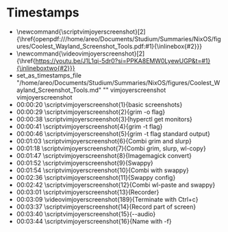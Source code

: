 # Timestamps
- \newcommand{\scriptvimjoyerscreenshot}[2]{\href{openpdf:///home/areo/Documents/Studium/Summaries/NixOS/figures/Coolest_Wayland_Screenshot_Tools.pdf:#1}{\inlinebox{#2}}}
- \newcommand{\videovimjoyerscreenshot}[2]{\href{https://youtu.be/J1L1qi-5dr0?si=PPKA8EMW0LyewUGP&t=#1}{\inlineboxtwo{#2}}}
- set_as_timestamps_file "/home/areo/Documents/Studium/Summaries/NixOS/figures/Coolest_Wayland_Screenshot_Tools.md" "" vimjoyerscreenshot vimjoyerscreenshot
- 00:00:20 \scriptvimjoyerscreenshot{1}{basic screenshots}
- 00:00:29 \scriptvimjoyerscreenshot{2}{grim -o flag}
- 00:00:38 \scriptvimjoyerscreenshot{3}{hyperctl get monitors}
- 00:00:41 \scriptvimjoyerscreenshot{4}{grim -t flag}
- 00:00:46 \scriptvimjoyerscreenshot{5}{grim -t flag standard output}
- 00:01:03 \scriptvimjoyerscreenshot{6}{Combi grim and slurp}
- 00:01:18 \scriptvimjoyerscreenshot{7}{Combi grim, slurp, wl-copy}
- 00:01:47 \scriptvimjoyerscreenshot{8}{Imagemagick convert}
- 00:01:52 \scriptvimjoyerscreenshot{9}{Swappy}
- 00:01:54 \scriptvimjoyerscreenshot{10}{Combi with swappy}
- 00:02:36 \scriptvimjoyerscreenshot{11}{Swappy config}
- 00:02:42 \scriptvimjoyerscreenshot{12}{Combi wl-paste and swappy}
- 00:03:01 \scriptvimjoyerscreenshot{13}{Recorder}
- 00:03:09 \videovimjoyerscreenshot{189}{Terminate with Ctrl+c}
- 00:03:37 \scriptvimjoyerscreenshot{14}{Record part of screen}
- 00:03:40 \scriptvimjoyerscreenshot{15}{--audio}
- 00:03:44 \scriptvimjoyerscreenshot{16}{Name with -f}
